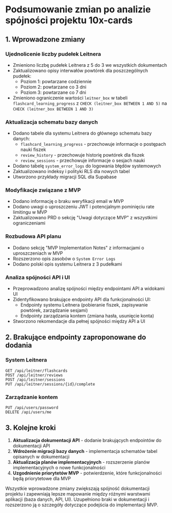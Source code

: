 # Podsumowanie zmian po analizie spójności projektu 10x-cards

## 1. Wprowadzone zmiany

### Ujednolicenie liczby pudełek Leitnera
- Zmieniono liczbę pudełek Leitnera z 5 do 3 we wszystkich dokumentach
- Zaktualizowano opisy interwałów powtórek dla poszczególnych pudełek:
  - Poziom 1: powtarzane codziennie
  - Poziom 2: powtarzane co 3 dni
  - Poziom 3: powtarzane co 7 dni
- Zmieniono ograniczenie wartości `leitner_box` w tabeli `flashcard_learning_progress` z `CHECK (leitner_box BETWEEN 1 AND 5)` na `CHECK (leitner_box BETWEEN 1 AND 3)`

### Aktualizacja schematu bazy danych
- Dodano tabele dla systemu Leitnera do głównego schematu bazy danych:
  - `flashcard_learning_progress` - przechowuje informacje o postępach nauki fiszek
  - `review_history` - przechowuje historię powtórek dla fiszek
  - `review_sessions` - przechowuje informacje o sesjach nauki
- Dodano tabelę `system_error_logs` do logowania błędów systemowych
- Zaktualizowano indeksy i polityki RLS dla nowych tabel
- Utworzono przykłady migracji SQL dla Supabase

### Modyfikacje związane z MVP
- Dodano informację o braku weryfikacji email w MVP
- Dodano uwagi o uproszczeniu JWT i potencjalnym pominięciu rate limitingu w MVP
- Zaktualizowano PRD o sekcję "Uwagi dotyczące MVP" z wszystkimi ograniczeniami

### Rozbudowa API planu
- Dodano sekcję "MVP Implementation Notes" z informacjami o uproszczeniach w MVP
- Rozszerzono opis zasobów o `System Error Logs`
- Dodano polski opis systemu Leitnera z 3 pudełkami

### Analiza spójności API i UI
- Przeprowadzono analizę spójności między endpointami API a widokami UI
- Zidentyfikowano brakujące endpointy API dla funkcjonalności UI:
  - Endpointy systemu Leitnera (pobieranie fiszek, zapisywanie powtórek, zarządzanie sesjami)
  - Endpointy zarządzania kontem (zmiana hasła, usunięcie konta)
- Stworzono rekomendacje dla pełnej spójności między API a UI

## 2. Brakujące endpointy zaproponowane do dodania

### System Leitnera
```
GET /api/leitner/flashcards
POST /api/leitner/reviews
POST /api/leitner/sessions
PUT /api/leitner/sessions/{id}/complete
```

### Zarządzanie kontem
```
PUT /api/users/password
DELETE /api/users/me
```

## 3. Kolejne kroki

1. **Aktualizacja dokumentacji API** - dodanie brakujących endpointów do dokumentacji API
2. **Wdrożenie migracji bazy danych** - implementacja schematów tabel opisanych w dokumentacji
3. **Aktualizacja planów implementacyjnych** - rozszerzenie planów implementacyjnych o nowe funkcjonalności
4. **Uzgodnienie priorytetów MVP** - potwierdzenie, które funkcjonalności będą priorytetowe dla MVP

Wszystkie wprowadzone zmiany zwiększają spójność dokumentacji projektu i zapewniają lepsze mapowanie między różnymi warstwami aplikacji (baza danych, API, UI). Uzupełniono braki w dokumentacji i rozszerzono ją o szczegóły dotyczące podejścia do implementacji MVP. 